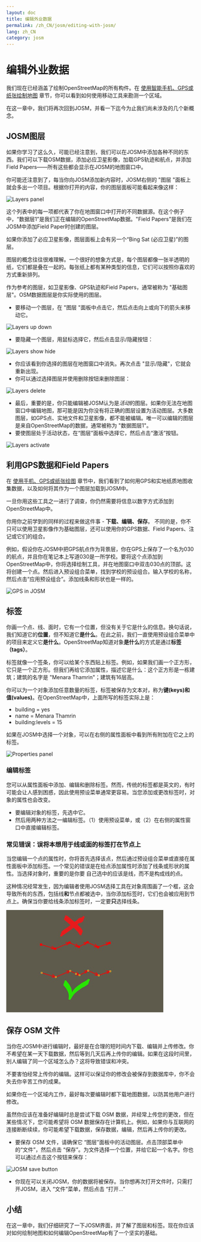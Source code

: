 ```yaml
---
layout: doc
title: 编辑外业数据
permalink: /zh_CN/josm/editing-with-josm/
lang: zh_CN
category: josm
---
```


编辑外业数据
==================


我们现在已经涵盖了绘制OpenStreetMap的所有构件。在 [使用智能手机、GPS或纸张绘制地图](/zh_CN/mobile-mapping/) 章节，你可以看到如何使用移动工具来勘测一个区域。

在这一章中，我们将再次回到JOSM，并看一下迄今为止我们尚未涉及的几个新概念。

JOSM图层
-----------
如果你学习了这么久，可能已经注意到，我们可以在JOSM中添加各种不同的东西。我们可以下载OSM数据，添加必应卫星影像，加载GPS轨迹和航点，并添加Field Papers——所有这些都会显示在JOSM的地图窗口中。

你可能还注意到了，每当你向JOSM添加新内容时，JOSM右侧的 "图层 "面板上就会多出一个项目。根据你打开的内容，你的图层面板可能看起来像这样：

![Layers panel][]

这个列表中的每一项都代表了你在地图窗口中打开的不同数据源。在这个例子中，“数据层1”是我们正在编辑的OpenStreetMap数据。"Field Papers”是我们在JOSM中添加Field Paper时创建的图层。

如果你添加了必应卫星影像，图层面板上会有另一个“Bing Sat (必应卫星)”的图层。

图层的概念往往很难理解。一个很好的想象方式是，每个图层都像一张半透明的纸，它们都是叠在一起的。每张纸上都有某种类型的信息，它们可以按照你喜欢的方式重新排列。

作为参考的图层，如卫星影像、GPS轨迹和Field Papers，通常被称为 "基础图层"。OSM数据图层是你实际使用的图层。

-   要移动一个图层，在 "图层 "面板中点击它，然后点击向上或向下的箭头来移动它。

![Layers up down][]

-   要隐藏一个图层，用鼠标选择它，然后点击显示/隐藏按钮：

![Layers show hide][]

-   你应该看到你选择的图层在地图窗口中消失。再次点击 "显示/隐藏"，它就会重新出现。
-   你可以通过选择图层并使用删除按钮来删除图层：

![Layers delete][]

-   最后，重要的是，你只能编辑被JOSM认为是*活动*的图层。如果你无法在地图窗口中编辑地图，那可能是因为你没有将正确的图层设置为活动图层。大多数图层，如GPS点、实地文件和卫星影像，都不能被编辑。唯一可以编辑的图层是来自OpenStreetMap的数据，通常被称为 "数据图层1"。
-   要使图层处于活动状态，在“图层”面板中选择它，然后点击“激活”按钮。

![Layers activate][]


利用GPS数据和Field Papers
-------------------------------
在 [使用手机、GPS或纸张绘图](/zh_CN/mobile-mapping/) 章节中，我们看到了如何用GPS和实地纸质地图收集数据，以及如何将其作为一个图层加载到JOSM中。

一旦你用这些工具之一进行了调查，你仍然需要将信息以数字方式添加到OpenStreetMap中。

你用你之前学到的同样的过程来做这件事 - **下载、编辑、保存**。 不同的是，你不只可以使用卫星影像作为基础图层，还可以使用你的GPS数据、Field Papers、注记或它们的组合。

例如，假设你在JOSM中把GPS航点作为背景层，你在GPS上保存了一个名为030的航点，并且你在笔记本上写道030是一所学校。要将这个点添加到OpenStreetMap中，你将选择绘制工具，并在地图窗口中双击030点的顶部。这将创建一个点。然后进入预设组合菜单，找到学校的预设组合。输入学校的名称，然后点击“应用预设组合”。添加线条和形状也是一样的。

![GPS in JOSM][]

标签
----
你画一个点、线、面时，它有一个位置，但没有关于它是什么的信息。换句话说，我们知道它的**位置**，但不知道它**是什么**。在此之前，我们一直使用预设组合菜单中的项目来定义它**是什么**。OpenStreetMap知道对象**是什么**的方式是通过**标签（tags）**。

标签就像一个签条，你可以给某个东西贴上标签。例如，如果我们画一个正方形，它只是一个正方形。但我们再给它添加属性，描述它是什么：这个正方形是一栋建筑；建筑的名字是 "Menara Thamrin"；建筑有16层高。

你可以为一个对象添加任意数量的标签，标签被保存为文本对，称为**键(keys)**和**值(values)**。在OpenStreetMap中，上面所写的标签实际上是：

- building = yes
- name = Menara Thamrin
- building:levels = 15

如果在JOSM中选择一个对象，可以在右侧的属性面板中看到所有附加在它之上的标签。

![Properties panel][]

### 编辑标签

您可以从属性面板中添加、编辑和删除标签。然而，传统的标签都是英文的，有时可能会让人感到困惑，因此使用预设菜单通常更容易。当您添加或更改标签时，对象的属性也会改变。

-   要编辑对象的标签，先选中它。
-   然后用两种方法之一编辑标签。（1）使用预设菜单，或（2）在右侧的属性窗口中直接编辑标签。

### 常见错误：误将本想用于线或面的标签打在节点上

当您编辑一个点的属性时，你将首先选择该点，然后通过预设组合菜单或直接在属性面板中添加标签。一个常见的错误是在给点添加属性时添加了线条或形状的属性。当选择对象时，重要的是你要
自己选中的应该是线，而不是构成线的点。

这种情况经常发生，因为编辑者使用JOSM选择工具在对象周围画了一个框，这会导致所有的东西，包括线**和**节点都被选中，当你添加标签时，它们也会被应用到节点上。确保当你要给线条添加标签时，一定要**只**选择线条。

![Nodes mistake][]

保存 OSM 文件
----------------
当你在JOSM中进行编辑时，最好是在合理的短时间内下载、编辑并上传修改。你不希望在某一天下载数据，然后等到几天后再上传你的编辑。如果在这段时间里，别人编辑了同一个区域怎么办？这将导致错误和冲突。

不要害怕经常上传你的编辑。这样可以保证你的修改会被保存到数据库中，你不会失去你辛苦工作的成果。

如果你在一个区域内工作，最好每次要编辑时都下载地图数据，以防其他用户进行修改。

虽然你应该在准备好编辑时总是尝试下载 OSM 数据，并经常上传您的更改，但在某些情况下，您可能希望将 OSM 数据保存在计算机上。例如，如果你与互联网的连接断断续续，你可能希望下载数据，保存数据，编辑，然后再上传你的更改。

-   要保存 OSM 文件，请确保它 “图层”面板中的活动图层。点击顶部菜单中的“文件”，然后点击 “保存”。为文件选择一个位置，并给它起一个名字。你也可以通过点击这个按钮来保存：

![JOSM save button][]

-   你现在可以关闭JOSM，你的数据将被保存。当你想再次打开文件时，只需打开JOSM，进入 “文件”菜单，然后点击 “打开...”

小结
-------
在这一章中，我们仔细研究了一下JOSM界面，并了解了图层和标签。现在你应该对如何绘制地图和如何编辑OpenStreetMap有了一个坚实的基础。


[Layers panel]: /images/josm/josm_layers-panel.png
[Layers up down]: /images/josm/josm_layers-panel-up-down.png
[Layers show hide]: /images/josm/josm_layers-panel-show-hide.png
[Layers delete]: /images/josm/josm_layers-panel-delete.png
[Layers activate]: /images/josm/josm_layers-panel-activate.png
[GPS in JOSM]: /images/josm/josm_gps-layer.png
[Properties panel]: /images/josm/josm_properties-panel.png
[Nodes mistake]: /images/josm/josm_nodes-selected-mistake.png
[JOSM save button]: /images/josm/josm_save-button.png